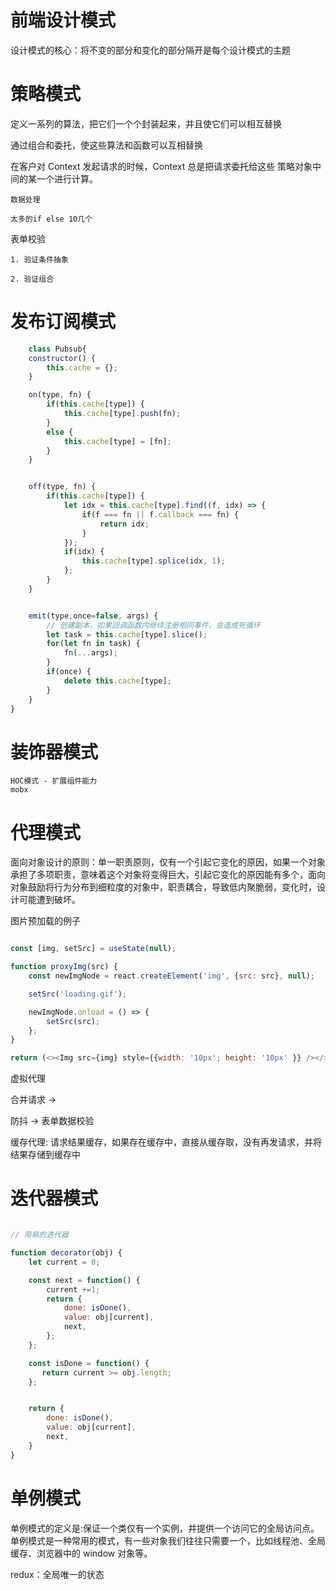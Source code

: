 # 前端设计模式

设计模式的核心：将不变的部分和变化的部分隔开是每个设计模式的主题


# 策略模式
   定义一系列的算法，把它们一个个封装起来，并且使它们可以相互替换

   通过组合和委托，使这些算法和函数可以互相替换

   在客户对 Context 发起请求的时候，Context 总是把请求委托给这些 策略对象中间的某一个进行计算。

    数据处理

    太多的if else 10几个


   表单校验

    1. 验证条件抽象

    2. 验证组合



# 发布订阅模式
```js
    class Pubsub{
    constructor() {
        this.cache = {};
    }

    on(type, fn) {
        if(this.cache[type]) {
            this.cache[type].push(fn);
        }
        else {
            this.cache[type] = [fn];
        }
    }


    off(type, fn) {
        if(this.cache[type]) {
            let idx = this.cache[type].find((f, idx) => {
                if(f === fn || f.callback === fn) {
                    return idx;
                }
            });
            if(idx) {
                this.cache[type].splice(idx, 1);
            };
        }
    }


    emit(type,once=false, args) {
        // 创建副本，如果回调函数内继续注册相同事件，会造成死循环
        let task = this.cache[type].slice();
        for(let fn in task) {
            fn(...args);
        }
        if(once) {
            delete this.cache[type];
        }
    }
}

```



# 装饰器模式
    HOC模式 - 扩展组件能力
    mobx



# 代理模式
   面向对象设计的原则：单一职责原则，仅有一个引起它变化的原因，如果一个对象承担了多项职责，意味着这个对象将变得巨大，引起它变化的原因能有多个，面向对象鼓励将行为分布到细粒度的对象中，职责耦合，导致低内聚脆弱，变化时，设计可能遭到破坏。


   图片预加载的例子

```js

const [img, setSrc] = useState(null);

function proxyImg(src) {
    const newImgNode = react.createElement('img', {src: src}, null);

    setSrc('loading.gif');

    newImgNode.onload = () => {
        setSrc(src);
    };
}

return (<><Img src={img} style={{width: '10px'; height: '10px' }} /></>)

```


虚拟代理

合并请求 ->

防抖  -> 表单数据校验


缓存代理: 请求结果缓存，如果存在缓存中，直接从缓存取，没有再发请求，并将结果存储到缓存中



# 迭代器模式

```js

// 简易的迭代器

function decorator(obj) {
    let current = 0;

    const next = function() {
        current +=1;
        return {
            done: isDone(),
            value: obj[current],
            next,
        };
    };

    const isDone = function() {
       return current >= obj.length;
    };


    return {
        done: isDone(),
        value: obj[current],
        next,
    }
}

```

# 单例模式

单例模式的定义是:保证一个类仅有一个实例，并提供一个访问它的全局访问点。
单例模式是一种常用的模式，有一些对象我们往往只需要一个，比如线程池、全局缓存、浏览器中的 window 对象等。

redux：全局唯一的状态



